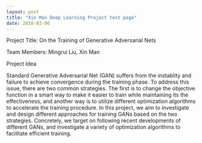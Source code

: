 ```yaml
---
layout: post
title: "Xin Man Deep Learning Project test page"
date: 2018-03-06
---
```


Project Title: On the Training of Generative Adversarial Nets

Team Members: Mingrui Liu, Xin Man

Project Idea

Standard Generative Adversarial Net (GAN) suffers from the instablity and failure to achieve convergence during the training phase. To address this issue, there are two common strategies. The first is to change the objective function in a smart way to make it easier to train while maintaining its the effectiveness, and another way is to utilize different optimization algorithms to accelerate the training procedure. In this project, we aim to investigate and design different approaches for training GANs based on the two strategies. Concretely, we target on following recent developments of different GANs, and investigate a variety of optimization algorithms to facilitate efficient training. 

